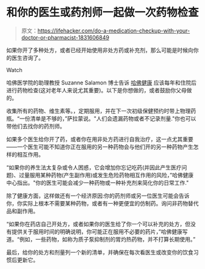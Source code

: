 # 和你的医生或药剂师一起做一次药物检查

> 原文：<https://lifehacker.com/do-a-medication-checkup-with-your-doctor-or-pharmacist-1831606849>

如果你开了多种处方，或者已经开始使用非处方药或补充剂，那么可能是时候向你的医生咨询了。

Watch

哈佛医学院的助理教授 Suzanne Salamon 博士告诉 [哈佛健康](https://www.health.harvard.edu/staying-healthy/7-reasons-why-you-may-need-a-medication-check-up) 应该每年和住院后进行药物检查(这对老年人来说尤其重要)。以下是你想做的，或者鼓励你父母做的。

收集所有的药物、维生素等。，定期服用，并在下一次初级保健预约时带上物理药瓶。“一份清单是不够的，”萨拉蒙说。"人们会遗漏药物或者不记录剂量."你也可以带他们去找你的药剂师。

如果多个医生给你开了药，或者你在用非处方药进行自我治疗，这一点尤其重要——一个医生可能不知道你正在服用的另一种药物会与他们开的另一种药物产生怎样的相互作用。

“如果你的养生法太复杂或令人困惑，它会增加你忘记吃药(并因此产生医疗问题)、过量服用某种药物(产生副作用)或发生危险药物相互作用的风险，”哈佛健康中心指出。"你的医生可能会减少一种药物或一种补充剂来简化你的日常工作."

除了健康方面，这样做还有一个经济原因:你的药剂师或另一位医生可能会告诉你，你实际上根本不需要某种药物，或者有一种更便宜的仿制药。询问非药物替代品和副作用。

“如果你在药店自己开处方，或者如果你的医生给了你一个可以补充的处方，但没有提供关于服用时间的明确说明，你可能正在服用不必要的药片，”哈佛健康写道。“例如，一些药物，如称为质子泵抑制剂的胃灼热药物，并不打算长期使用。”

最后，给你的处方和剂量列一个新的清单，并确保在每次看医生或改变你的饮食习惯后更新它。